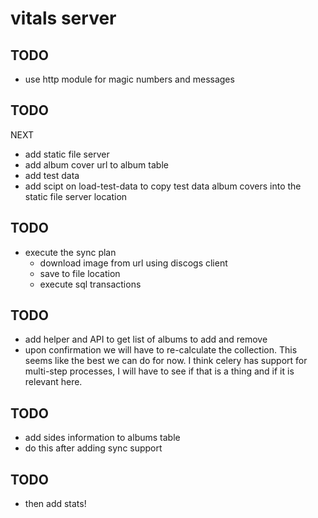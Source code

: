 # vitals server

## TODO

* use http module for magic numbers and messages

## TODO

NEXT

- add static file server
- add album cover url to album table
- add test data
- add scipt on load-test-data to copy test data album covers into the static file server location

## TODO

- execute the sync plan
  - download image from url using discogs client
  - save to file location
  - execute sql transactions

## TODO

- add helper and API to get list of albums to add and remove
- upon confirmation we will have to re-calculate the collection. This seems like the best we can do for now. I think celery has support for multi-step processes, I will have to see if that is a thing and if it is relevant here.

## TODO

- add sides information to albums table
- do this after adding sync support

## TODO

- then add stats!
